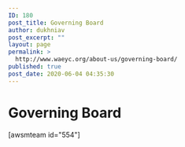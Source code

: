 ```yaml
---
ID: 180
post_title: Governing Board
author: dukhniav
post_excerpt: ""
layout: page
permalink: >
  http://www.waeyc.org/about-us/governing-board/
published: true
post_date: 2020-06-04 04:35:30
---
```

<h1>Governing Board</h1>		
		[awsmteam id="554"]